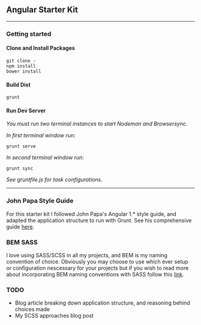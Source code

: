 ## Angular Starter Kit
------
### Getting started
#### Clone and Install Packages
    git clone -
    npm install
    bower install

#### Build Dist
    grunt

#### Run Dev Server
_You must run two terminal instances to start Nodemon and Browsersync_.

_In first terminal window run:_

    grunt serve

_In second terminal window run:_

    grunt sync

_*See gruntfile.js for task configurations*_.

------

### John Papa Style Guide

For this starter kit I followed John Papa's Angular 1.* style guide, and adapted the application structure to run with Grunt. See his comprehensive guide [here](https://github.com/johnpapa/angular-styleguide/blob/master/a1/README.md).

### BEM SASS

I love using SASS/SCSS in all my projects, and BEM is my naming convention of choice. Obviously you may choose to use which ever setup or configuration nescessary for your projects but if you wish to read more about incorporating BEM naming conventions with SASS follow this [link](http://www.alwaystwisted.com/post.php?s=2014-02-27-even-easier-bem-ing-with-sass-33).

### TODO

- Blog article breaking down application structure, and reasoning behind choices made
- My SCSS approaches blog post
